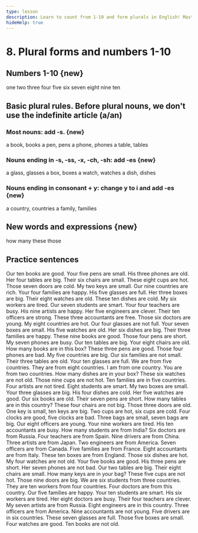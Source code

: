 ```yaml
---
type: lesson
description: Learn to count from 1-10 and form plurals in English! Master simple plural rules, use "these" and "those" correctly, and practice with 140 real-life examples. Perfect for beginners to describe quantities in everyday conversations.
hideHelp: true
---
```


# 8. Plural forms and numbers 1-10

## Numbers 1-10 {new}

one
two
three
four
five
six
seven
eight
nine
ten

## Basic plural rules. Before plural nouns, we don't use the indefinite article (a/an)

### Most nouns: add -s. {new}

a book, books
a pen, pens
a phone, phones
a table, tables

### Nouns ending in -s, -ss, -x, -ch, -sh: add -es {new}

a glass, glasses
a box, boxes
a watch, watches
a dish, dishes

### Nouns ending in consonant + y: change y to i and add -es {new}

a country, countries
a family, families

## New words and expressions {new}

how many
these
those

## Practice sentences

Our ten books are good.
Your five pens are small.
His three phones are old.
Her four tables are big.
Their six chairs are small.
These eight cups are hot.
Those seven doors are cold.
My two keys are small.
Our nine countries are rich.
Your four families are happy.
His five glasses are full.
Her three boxes are big.
Their eight watches are old.
These ten dishes are cold.
My six workers are tired.
Our seven students are smart.
Your four teachers are busy.
His nine artists are happy.
Her five engineers are clever.
Their ten officers are strong.
These three accountants are free.
Those six doctors are young.
My eight countries are hot.
Our four glasses are not full.
Your seven boxes are small.
His five watches are old.
Her six dishes are big.
Their three families are happy.
These nine books are good.
Those four pens are short.
My seven phones are busy.
Our ten tables are big.
Your eight chairs are old.
How many books are in this box?
These three pens are good.
Those four phones are bad.
My five countries are big.
Our six families are not small.
Their three tables are old.
Your ten glasses are full.
We are from five countries.
They are from eight countries.
I am from one country.
You are from two countries.
How many dishes are in your box?
These six watches are not old.
Those nine cups are not hot.
Ten families are in five countries.
Four artists are not tired.
Eight students are smart.
My two boxes are small.
Your three glasses are big.
His four dishes are cold.
Her five watches are good.
Our six books are old.
Their seven pens are short.
How many tables are in this country?
These four chairs are not big.
Those three doors are old.
One key is small, ten keys are big.
Two cups are hot, six cups are cold.
Four clocks are good, five clocks are bad.
Three bags are small, seven bags are big.
Our eight officers are young.
Your nine workers are tired.
His ten accountants are busy.
How many students are from India?
Six doctors are from Russia.
Four teachers are from Spain.
Nine drivers are from China.
Three artists are from Japan.
Two engineers are from America.
Seven officers are from Canada.
Five families are from France.
Eight accountants are from Italy.
These ten boxes are from England.
Those six dishes are hot.
My four watches are not old.
Your five books are good.
His three pens are short.
Her seven phones are not bad.
Our two tables are big.
Their eight chairs are small.
How many keys are in your bag?
These five cups are not hot.
Those nine doors are big.
We are six students from three countries.
They are ten workers from four countries.
Four doctors are from this country.
Our five families are happy.
Your ten students are smart.
His six workers are tired.
Her eight doctors are busy.
Their four teachers are clever.
My seven artists are from Russia.
Eight engineers are in this country.
Three officers are from America.
Nine accountants are not young.
Five drivers are in six countries.
These seven glasses are full.
Those five boxes are small.
Four watches are good.
Ten books are not old.
